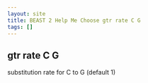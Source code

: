 ```yaml
---
layout: site
title: BEAST 2 Help Me Choose gtr rate C G
tags: []
---
```


## gtr rate C G

substitution rate for C to G (default 1)
